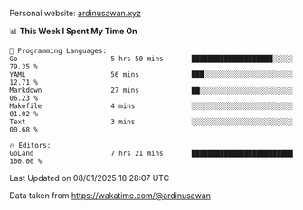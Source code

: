 Personal website: [ardinusawan.xyz](https://ardinusawan.xyz)

<!--START_SECTION:waka-->
📊 **This Week I Spent My Time On** 

```text
💬 Programming Languages: 
Go                       5 hrs 50 mins       ████████████████████░░░░░   79.35 % 
YAML                     56 mins             ███░░░░░░░░░░░░░░░░░░░░░░   12.71 % 
Markdown                 27 mins             ██░░░░░░░░░░░░░░░░░░░░░░░   06.23 % 
Makefile                 4 mins              ░░░░░░░░░░░░░░░░░░░░░░░░░   01.02 % 
Text                     3 mins              ░░░░░░░░░░░░░░░░░░░░░░░░░   00.68 % 

🔥 Editors: 
GoLand                   7 hrs 21 mins       █████████████████████████   100.00 % 
```


 Last Updated on 08/01/2025 18:28:07 UTC
<!--END_SECTION:waka-->
Data taken from https://wakatime.com/@ardinusawan
